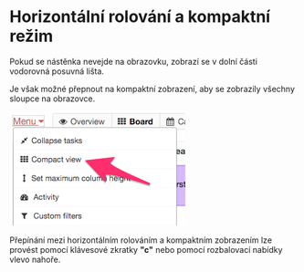 Horizontální rolování a kompaktní režim
=====================================

Pokud se nástěnka nevejde na obrazovku, zobrazí se v dolní části vodorovná posuvná lišta.

Je však možné přepnout na kompaktní zobrazení, aby se zobrazily všechny sloupce na obrazovce.

![Přepnout do kompaktního režimu](../screenshots/board-compact-mode.png)

Přepínání mezi horizontálním rolováním a kompaktním zobrazením lze provést pomocí klávesové zkratky **"c"** nebo pomocí rozbalovací nabídky vlevo nahoře.

